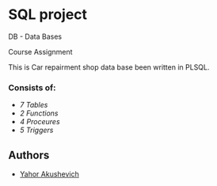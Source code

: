 # SQL project
DB - Data Bases

Course Assignment

This is Car repairment shop data base been written in PLSQL.
### Consists of:
* *7 Tables*
* *2 Functions*
* *4 Proceures*
* *5 Triggers*
## Authors
* [Yahor Akushevich](https://www.linkedin.com/in/yahor-akushevich-4101ba110/)

